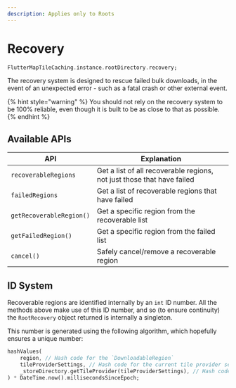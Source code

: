 ```yaml
---
description: Applies only to Roots
---
```


# Recovery

```dart
FlutterMapTileCaching.instance.rootDirectory.recovery;
```

The recovery system is designed to rescue failed bulk downloads, in the event of an unexpected error - such as a fatal crash or other external event.

{% hint style="warning" %}
You should not rely on the recovery system to be 100% reliable, even though it is built to be as close to that as possible.
{% endhint %}

## Available APIs

| API                      | Explanation                                                            |
| ------------------------ | ---------------------------------------------------------------------- |
| `recoverableRegions`     | Get a list of all recoverable regions, not just those that have failed |
| `failedRegions`          | Get a list of recoverable regions that have failed                     |
| `getRecoverableRegion()` | Get a specific region from the recoverable list                        |
| `getFailedRegion()`      | Get a specific region from the failed list                             |
| `cancel()`               | Safely cancel/remove a recoverable region                              |

## ID System

Recoverable regions are identified internally by an `int` ID number. All the methods above make use of this ID number, and so (to ensure continuity) the `RootRecovery` object returned is internally a singleton.

This number is generated using the following algorithm, which hopefully ensures a unique number:

```dart
hashValues(
    region, // Hash code for the `DownloadableRegion`
    tileProviderSettings, // Hash code for the current tile provider settings
    _storeDirectory.getTileProvider(tileProviderSettings), // Hash code for an instance of the store directory's `TileProvider`
) * DateTime.now().millisecondsSinceEpoch;
```
